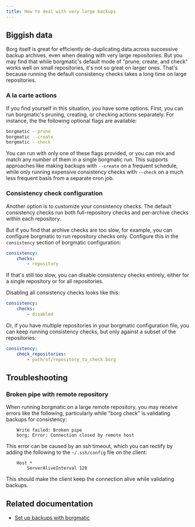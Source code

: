 ```yaml
---
title: How to deal with very large backups
---
```

## Biggish data

Borg itself is great for efficiently de-duplicating data across successive
backup archives, even when dealing with very large repositories. But you may
find that while borgmatic's default mode of "prune, create, and check" works
well on small repositories, it's not so great on larger ones. That's because
running the default consistency checks takes a long time on large
repositories.

### A la carte actions

If you find yourself in this situation, you have some options. First, you can
run borgmatic's pruning, creating, or checking actions separately. For
instance, the the following optional flags are available:

```bash
borgmatic --prune
borgmatic --create
borgmatic --check
```

You can run with only one of these flags provided, or you can mix and match
any number of them in a single borgmatic run. This supports approaches like
making backups with `--create` on a frequent schedule, while only running
expensive consistency checks with `--check` on a much less frequent basis from
a separate cron job.

### Consistency check configuration

Another option is to customize your consistency checks. The default
consistency checks run both full-repository checks and per-archive checks
within each repository.

But if you find that archive checks are too slow, for example, you can
configure borgmatic to run repository checks only. Configure this in the
`consistency` section of borgmatic configuration:

```yaml
consistency:
    checks:
        - repository
```

If that's still too slow, you can disable consistency checks entirely,
either for a single repository or for all repositories.

Disabling all consistency checks looks like this:

```yaml
consistency:
    checks:
        - disabled
```

Or, if you have multiple repositories in your borgmatic configuration file,
you can keep running consistency checks, but only against a subset of the
repositories:

```yaml
consistency:
    check_repositories:
        - path/of/repository_to_check.borg
```


## Troubleshooting

### Broken pipe with remote repository

When running borgmatic on a large remote repository, you may receive errors
like the following, particularly while "borg check" is validating backups for
consistency:

```text
    Write failed: Broken pipe
    borg: Error: Connection closed by remote host
```

This error can be caused by an ssh timeout, which you can rectify by adding
the following to the `~/.ssh/config` file on the client:

```text
    Host *
        ServerAliveInterval 120
```

This should make the client keep the connection alive while validating
backups.


## Related documentation

 * [Set up backups with borgmatic](../../docs/how-to/set-up-backups.md)
